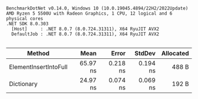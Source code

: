 ```

BenchmarkDotNet v0.14.0, Windows 10 (10.0.19045.4894/22H2/2022Update)
AMD Ryzen 5 5500U with Radeon Graphics, 1 CPU, 12 logical and 6 physical cores
.NET SDK 8.0.303
  [Host]     : .NET 8.0.7 (8.0.724.31311), X64 RyuJIT AVX2
  DefaultJob : .NET 8.0.7 (8.0.724.31311), X64 RyuJIT AVX2


```
| Method                | Mean     | Error    | StdDev   | Allocated |
|---------------------- |---------:|---------:|---------:|----------:|
| ElementInsertIntoFull | 65.97 ns | 0.218 ns | 0.194 ns |     488 B |
| Dictionary            | 24.97 ns | 0.074 ns | 0.069 ns |     192 B |
